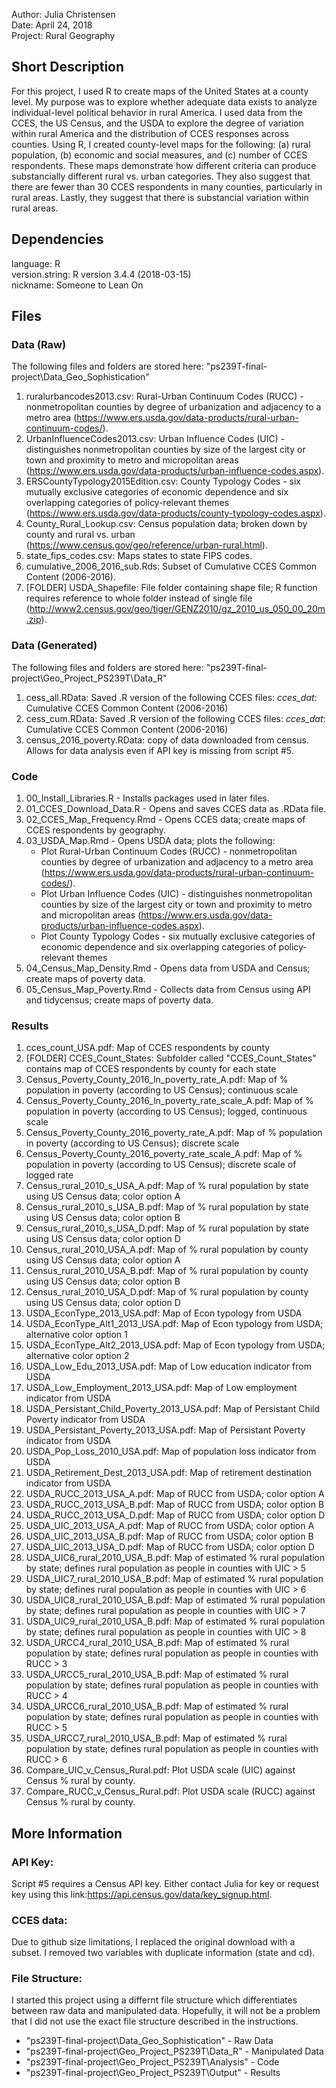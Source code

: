 Author: Julia Christensen  
Date: April 24, 2018  
Project: Rural Geography  

## Short Description

For this project, I used R to create maps of the United States at a county level. My purpose was to explore whether adequate data exists to analyze individual-level political behavior in rural America. I used data from the CCES, the US Census, and the USDA to explore the degree of variation within rural America and the distribution of CCES responses across counties.  Using R, I created county-level maps for the following: (a) rural population, (b) economic and social measures, and (c) number of CCES respondents. These maps demonstrate how different criteria can produce substancially different rural vs. urban categories. They also suggest that there are fewer than 30 CCES respondents in many counties, particularly in rural areas. Lastly, they suggest that there is substancial variation within rural areas. 


## Dependencies

language:       R  
version.string: R version 3.4.4 (2018-03-15)   
nickname:       Someone to Lean On   


## Files

### Data (Raw)

The following files and folders are stored here: "ps239T-final-project\Data_Geo_Sophistication"  

1. ruralurbancodes2013.csv: Rural-Urban Continuum Codes (RUCC) - nonmetropolitan counties by degree of urbanization and adjacency to a metro area (https://www.ers.usda.gov/data-products/rural-urban-continuum-codes/).  
2. UrbanInfluenceCodes2013.csv: Urban Influence Codes (UIC) - distinguishes nonmetropolitan counties by size of the largest city or town and proximity to metro and micropolitan areas (https://www.ers.usda.gov/data-products/urban-influence-codes.aspx).  
3. ERSCountyTypology2015Edition.csv: County Typology  Codes - six mutually exclusive categories of economic dependence and six overlapping categories of policy-relevant themes (https://www.ers.usda.gov/data-products/county-typology-codes.aspx).  
4. County_Rural_Lookup.csv: Census population data; broken down by county and rural vs. urban (https://www.census.gov/geo/reference/urban-rural.html).
5. state_fips_codes.csv: Maps states to state FIPS codes.  
6. cumulative_2006_2016_sub.Rds: Subset of Cumulative CCES Common Content (2006-2016).  
7. [FOLDER] USDA_Shapefile: File folder containing shape file; R function requires reference to whole folder instead of single file (http://www2.census.gov/geo/tiger/GENZ2010/gz_2010_us_050_00_20m.zip).  



### Data (Generated)

The following files and folders are stored here: "ps239T-final-project\Geo_Project_PS239T\Data_R\"

1.  cess_all.RData: Saved .R version of the following CCES files: *cces_dat*: Cumulative CCES Common Content (2006-2016)  
2.  cess_cum.RData: Saved .R version of the following CCES files: *cces_dat*: Cumulative CCES Common Content (2006-2016)
3.  census_2016_poverty.RData: copy of data downloaded from census. Allows for data analysis even if API key is missing from script #5.


### Code

1. 00_Install_Libraries.R - Installs packages used in later files.  
2. 01_CCES_Download_Data.R - Opens and saves CCES data as .RData file.  
3. 02_CCES_Map_Frequency.Rmd - Opens CCES data; create maps of CCES respondents by geography.  
4. 03_USDA_Map.Rmd - Opens USDA data; plots the following:
	- Plot Rural-Urban Continuum Codes (RUCC) - nonmetropolitan counties by degree of urbanization and adjacency to a metro area (https://www.ers.usda.gov/data-products/rural-urban-continuum-codes/).  
	- Plot Urban Influence Codes (UIC) - distinguishes nonmetropolitan counties by size of the largest city or town and proximity to metro and micropolitan areas (https://www.ers.usda.gov/data-products/urban-influence-codes.aspx).  
	- Plot County Typology  Codes - six mutually exclusive categories of economic dependence and six overlapping categories of policy-relevant themes
5. 04_Census_Map_Density.Rmd - Opens data from USDA and Census; create maps of poverty data.  
6. 05_Census_Map_Poverty.Rmd - Collects data from Census using API and tidycensus; create maps of poverty data.  


### Results

1.  cces_count_USA.pdf: Map of CCES respondents by county  
2. [FOLDER] CCES_Count_States: Subfolder called "CCES_Count_States" contains map of CCES respondents by county for each state  
3.  Census_Poverty_County_2016_ln_poverty_rate_A.pdf: Map of % population in poverty (according to US Census); continuous scale  
4.  Census_Poverty_County_2016_ln_poverty_rate_scale_A.pdf: Map of % population in poverty (according to US Census); logged, continuous scale  
5.  Census_Poverty_County_2016_poverty_rate_A.pdf: Map of % population in poverty (according to US Census); discrete scale  
6.  Census_Poverty_County_2016_poverty_rate_scale_A.pdf: Map of % population in poverty (according to US Census); discrete scale of logged rate  
7.  Census_rural_2010_s_USA_A.pdf: Map of % rural population by state using US Census data; color option A  
8.  Census_rural_2010_s_USA_B.pdf: Map of % rural population by state using US Census data; color option B  
9.  Census_rural_2010_s_USA_D.pdf: Map of % rural population by state using US Census data; color option D  
10.  Census_rural_2010_USA_A.pdf: Map of % rural population by county using US Census data; color option A  
11.  Census_rural_2010_USA_B.pdf: Map of % rural population by county using US Census data; color option B  
12.  Census_rural_2010_USA_D.pdf: Map of % rural population by county using US Census data; color option D  
13.  USDA_EconType_2013_USA.pdf: Map of Econ typology from USDA  
14.  USDA_EconType_Alt1_2013_USA.pdf: Map of Econ typology from USDA; alternative color option 1  
15.  USDA_EconType_Alt2_2013_USA.pdf: Map of Econ typology from USDA; alternative color option 2  
16.  USDA_Low_Edu_2013_USA.pdf: Map of Low education indicator from USDA  
17.  USDA_Low_Employment_2013_USA.pdf: Map of Low employment indicator from USDA  
18.  USDA_Persistant_Child_Poverty_2013_USA.pdf: Map of Persistant Child Poverty indicator from USDA  
19.  USDA_Persistant_Poverty_2013_USA.pdf: Map of Persistant Poverty indicator from USDA   
20.  USDA_Pop_Loss_2010_USA.pdf: Map of population loss indicator from USDA  
21.  USDA_Retirement_Dest_2013_USA.pdf: Map of retirement destination indicator from USDA  
22.  USDA_RUCC_2013_USA_A.pdf: Map of RUCC from USDA; color option A  
23.  USDA_RUCC_2013_USA_B.pdf: Map of RUCC from USDA; color option B
24.  USDA_RUCC_2013_USA_D.pdf: Map of RUCC from USDA; color option D
25.  USDA_UIC_2013_USA_A.pdf: Map of RUCC from USDA; color option A
26.  USDA_UIC_2013_USA_B.pdf: Map of RUCC from USDA; color option B
27.  USDA_UIC_2013_USA_D.pdf: Map of RUCC from USDA; color option D
28.  USDA_UIC6_rural_2010_USA_B.pdf: Map of estimated % rural population by state; defines rural population as people in counties with UIC > 5
29.  USDA_UIC7_rural_2010_USA_B.pdf: Map of estimated % rural population by state; defines rural population as people in counties with UIC > 6
30.  USDA_UIC8_rural_2010_USA_B.pdf: Map of estimated % rural population by state; defines rural population as people in counties with UIC > 7
31.  USDA_UIC9_rural_2010_USA_B.pdf: Map of estimated % rural population by state; defines rural population as people in counties with UIC > 8
32.  USDA_URCC4_rural_2010_USA_B.pdf: Map of estimated % rural population by state; defines rural population as people in counties with RUCC > 3
33.  USDA_URCC5_rural_2010_USA_B.pdf: Map of estimated % rural population by state; defines rural population as people in counties with RUCC > 4
34.  USDA_URCC6_rural_2010_USA_B.pdf: Map of estimated % rural population by state; defines rural population as people in counties with RUCC > 5
35.  USDA_URCC7_rural_2010_USA_B.pdf: Map of estimated % rural population by state; defines rural population as people in counties with RUCC > 6
36.  Compare_UIC_v_Census_Rural.pdf: Plot USDA scale (UIC) against Census % rural by county.  
37.  Compare_RUCC_v_Census_Rural.pdf: Plot USDA scale (RUCC) against Census % rural by county.  


## More Information

### API Key:
Script #5 requires a Census API key. Either contact Julia for key or request key using this link:https://api.census.gov/data/key_signup.html.  

### CCES data:
Due to github size limitations, I replaced the original download with a subset. I removed two variables with duplicate information (state and cd).  

### File Structure:
I started this project using a differnt file structure which differentiates between raw data and manipulated data. Hopefully, it will not be a problem that I did not use the exact file structure described in the instructions.
- "ps239T-final-project\Data_Geo_Sophistication" - Raw Data  
- "ps239T-final-project\Geo_Project_PS239T\Data_R\" - Manipulated Data  
- "ps239T-final-project\Geo_Project_PS239T\Analysis\" - Code  
- "ps239T-final-project\Geo_Project_PS239T\Output\" - Results  

